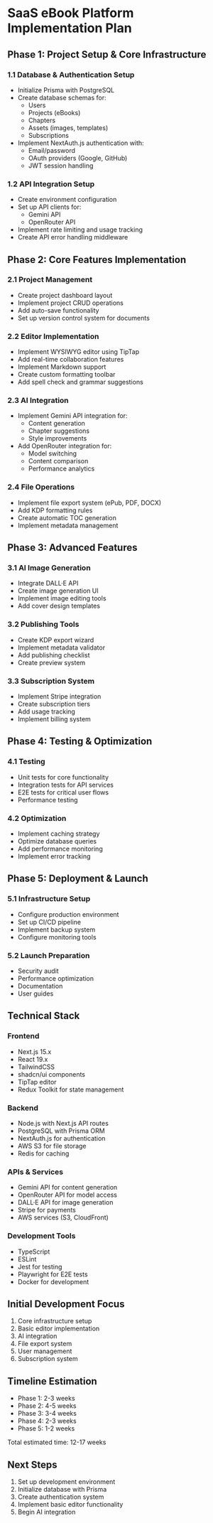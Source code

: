 # SaaS eBook Platform Implementation Plan

## Phase 1: Project Setup & Core Infrastructure

### 1.1 Database & Authentication Setup
- Initialize Prisma with PostgreSQL
- Create database schemas for:
  - Users
  - Projects (eBooks)
  - Chapters
  - Assets (images, templates)
  - Subscriptions
- Implement NextAuth.js authentication with:
  - Email/password
  - OAuth providers (Google, GitHub)
  - JWT session handling

### 1.2 API Integration Setup
- Create environment configuration
- Set up API clients for:
  - Gemini API
  - OpenRouter API
- Implement rate limiting and usage tracking
- Create API error handling middleware

## Phase 2: Core Features Implementation

### 2.1 Project Management
- Create project dashboard layout
- Implement project CRUD operations
- Add auto-save functionality
- Set up version control system for documents

### 2.2 Editor Implementation
- Implement WYSIWYG editor using TipTap
- Add real-time collaboration features
- Implement Markdown support
- Create custom formatting toolbar
- Add spell check and grammar suggestions

### 2.3 AI Integration
- Implement Gemini API integration for:
  - Content generation
  - Chapter suggestions
  - Style improvements
- Add OpenRouter integration for:
  - Model switching
  - Content comparison
  - Performance analytics

### 2.4 File Operations
- Implement file export system (ePub, PDF, DOCX)
- Add KDP formatting rules
- Create automatic TOC generation
- Implement metadata management

## Phase 3: Advanced Features

### 3.1 AI Image Generation
- Integrate DALL·E API
- Create image generation UI
- Implement image editing tools
- Add cover design templates

### 3.2 Publishing Tools
- Create KDP export wizard
- Implement metadata validator
- Add publishing checklist
- Create preview system

### 3.3 Subscription System
- Implement Stripe integration
- Create subscription tiers
- Add usage tracking
- Implement billing system

## Phase 4: Testing & Optimization

### 4.1 Testing
- Unit tests for core functionality
- Integration tests for API services
- E2E tests for critical user flows
- Performance testing

### 4.2 Optimization
- Implement caching strategy
- Optimize database queries
- Add performance monitoring
- Implement error tracking

## Phase 5: Deployment & Launch

### 5.1 Infrastructure Setup
- Configure production environment
- Set up CI/CD pipeline
- Implement backup system
- Configure monitoring tools

### 5.2 Launch Preparation
- Security audit
- Performance optimization
- Documentation
- User guides

## Technical Stack

### Frontend
- Next.js 15.x
- React 19.x
- TailwindCSS
- shadcn/ui components
- TipTap editor
- Redux Toolkit for state management

### Backend
- Node.js with Next.js API routes
- PostgreSQL with Prisma ORM
- NextAuth.js for authentication
- AWS S3 for file storage
- Redis for caching

### APIs & Services
- Gemini API for content generation
- OpenRouter API for model access
- DALL·E API for image generation
- Stripe for payments
- AWS services (S3, CloudFront)

### Development Tools
- TypeScript
- ESLint
- Jest for testing
- Playwright for E2E tests
- Docker for development

## Initial Development Focus

1. Core infrastructure setup
2. Basic editor implementation
3. AI integration
4. File export system
5. User management
6. Subscription system

## Timeline Estimation

- Phase 1: 2-3 weeks
- Phase 2: 4-5 weeks
- Phase 3: 3-4 weeks
- Phase 4: 2-3 weeks
- Phase 5: 1-2 weeks

Total estimated time: 12-17 weeks

## Next Steps

1. Set up development environment
2. Initialize database with Prisma
3. Create authentication system
4. Implement basic editor functionality
5. Begin AI integration
